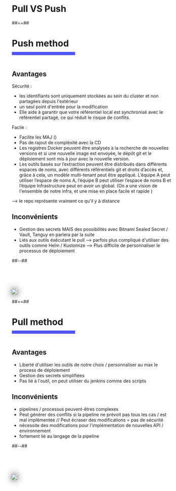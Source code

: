 <!-- .slide: class="transition bg-pink" -->

# Pull VS Push

##==##

<h1 style="margin-bottom: 10px"> Push method</h1>
<div style="width: 200px; height: 10px; background-color: #5155f9"></div>
<br>

<!-- .slide: class="two-column" -->

## Avantages 

Sécurité :
- les identifiants sont uniquement stockées au sein du cluster et non partagées depuis l'extérieur
- un seul point d'entrée pour la modification 
- Elle aide à garantir que votre référentiel local est synchronisé avec le référentiel partagé, ce qui réduit le risque de conflits.

Facile : 
- Facilite les MAJ ()
- Pas de rajout de compléxité avec la CD
- Les registres Docker peuvent être analysés à la recherche de nouvelles versions et si une nouvelle image est envoyée, le dépôt git et le déploiement sont mis à jour avec la nouvelle version.
- Les outils basés sur l’extraction peuvent être distribués dans différents espaces de noms, avec différents référentiels git et droits d’accès et, grâce à cela, un modèle multi-tenant peut être appliqué. L’équipe A peut utiliser l’espace de noms A, l’équipe B peut utiliser l’espace de noms B et l’équipe Infrastructure peut en avoir un global. (On a une vision de l'ensemble de notre infra, et une mise en place facile et rapide )

--> le repo représente vraiment ce qu'il y à distance 

## Inconvénients

- Gestion des secrets MAIS des possibilités avec Bitnami Sealed Secret / Vault, Tanguy en parlera par la suite
- Liés aux outils éxécutant le pull --> parfois plus compliqué d'utiliser des outils comme Helm / Kustomize --> Plus difficile de personnaliser le processus de déploiement 


##--##
<br>
<br>
<br>
<br>
<br>

<img class="h-500" style="box-shadow: 0px 0px 20px 0;" src="./assets/images/CI.png">

##==##

<h1 style="margin-bottom: 10px"> Pull method</h1>
<div style="width: 200px; height: 10px; background-color: #5155f9"></div>
<br>

<!-- .slide: class="two-column" -->

## Avantages

- Liberté d'utiliser les outils de notre choix / personnaliser au max le process de déploiement 
- Gestion des secrets simplifiées 
- Pas lié à l'outil, on peut utiliser du jenkins comme des scripts

## Inconvénients

- pipelines / processus peuvent-êtres complexes 
- Peut générer des conflits si la pipeline ne prévoit pas tous les cas / est mal implémentée // Peut écraser des modifications = pas de sécurité 
- nécessite des modifications pour l'implémentation de nouvelles API / environnement
- fortement lié au langage de la pipeline 


##--##
<br>
<br>
<br>
<br>
<br>

<img class="h-500" style="box-shadow: 0px 0px 20px 0;" src="./assets/images/CI.png">
